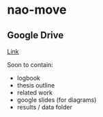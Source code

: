 # nao-move

## Google Drive
[Link](https://drive.google.com/drive/folders/15IWhDwY0hzxDpBRG4-ujRWeK-qrg7z2i?usp=sharing)

Soon to contain:
- logbook
- thesis outline
- related work
- google slides (for diagrams)
- results / data folder
